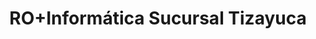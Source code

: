 ---
title: "RO+Informática Sucursal Tizayuca"
url: /tizayuca/ro-informatica-sucursal-tizayuca/
shop: Computer
---